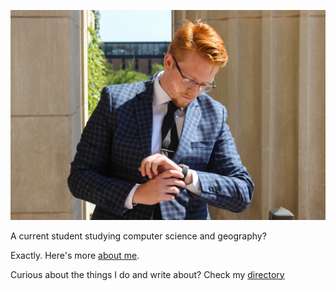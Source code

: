 ![Carson](images/desotel-13.jpg)

A current student studying computer science and geography?

Exactly. Here's more [about me](/about/).

Curious about the things I do and write about? Check my [directory](/directory/) 